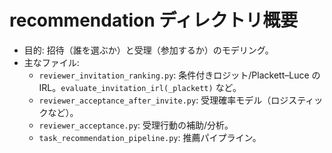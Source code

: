 # recommendation ディレクトリ概要

- 目的: 招待（誰を選ぶか）と受理（参加するか）のモデリング。
- 主なファイル:
  - `reviewer_invitation_ranking.py`: 条件付きロジット/Plackett–Luce の IRL。`evaluate_invitation_irl(_plackett)` など。
  - `reviewer_acceptance_after_invite.py`: 受理確率モデル（ロジスティックなど）。
  - `reviewer_acceptance.py`: 受理行動の補助/分析。
  - `task_recommendation_pipeline.py`: 推薦パイプライン。
